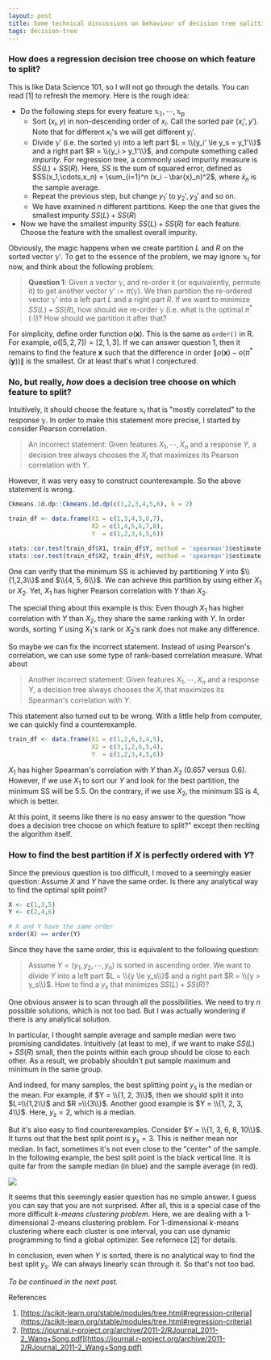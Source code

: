 ```yaml
---
layout: post
title: Some technical discussions on behaviour of decision tree splitting
tags: decision-tree
---
```


### How does a regression decision tree choose on which feature to split?

This is like Data Science 101, so I will not go through the details. You can read [1] to refresh the memory. Here is the rough idea:

- Do the following steps for every feature $\mathbb{x_1},\cdots,\mathbb{x_p}$
  - Sort $(x_i, y)$ in non-descending order of $x_i$. Call the sorted pair $(x_i', y')$. Note that for different $x_i$'s we will get different $y_i'$.
  - Divide $\mathbb{y}'$ (i.e. the sorted $\mathbb{y}$) into a left part $L = \\{y_i' \le y_s = y_1'\\}$ and a right part $R = \\{y_i > y_1'\\}$, and compute something called _impurity_. For regression tree, a commonly used impurity measure is $SS(L) + SS(R)$. Here, $SS$ is the sum of squared error, defined as $SS(x_1,\cdots,x_n) = \sum_{i=1}^n (x_i - \bar{x}_n)^2$, where $\bar{x}_n$ is the sample average.
  - Repeat the previous step, but change $y_1'$ to $y_2', y_3'$ and so on.
  - We have examined $n$ different partitions. Keep the one that gives the smallest impurity $SS(L) + SS(R)$
- Now we have the smallest impurity $SS(L) + SS(R)$ for each feature. Choose the feature with the smallest overall impurity.

Obviously, the magic happens when we create partition $L$ and $R$ on the sorted vector $\mathbb{y}'$. To get to the essence of the problem, we may ignore $\mathbb{x_i}$ for now, and think about the following problem:

> **Question 1**: Given a vector $\mathbb{y}$, and re-order it (or equivalently, permute it) to get another vector $\mathbb{y}' := \pi(\mathbb{y})$. We then partition the re-ordered vector $\mathbb{y}'$ into a left part $L$ and a right part $R$. If we want to minimize $SS(L) + SS(R)$, how should we re-order $\mathbb{y}$ (i.e. what is the optimal $\pi^*(\cdot)$)? How should we partition it after that?

For simplicity, define order function $o(\mathbf{x})$. This is the same as `order()` in R. For example, $o([5,2,7]) = [2,1,3]$. If we can answer question 1, then it remains to find the feature $\mathbf{x}$ such that the difference in order $\| o(\mathbf{x}) - o(\pi^*(\mathbf{y}))\|$ is the smallest. Or at least that's what I conjectured.

### No, but really, _how_ does a decision tree choose on which feature to split?


Intuitively, it should choose the feature $\mathbb{x}_i$ that is "mostly correlated" to the response $\mathbb{y}$. In order to make this statement more precise, I started by consider Pearson correlation.

> An incorrect statement: Given features $X_1,\cdots,X_n$ and a response $Y$, a decision tree always chooses the $X_i$ that maximizes its Pearson correlation with $Y$.

However, it was very easy to construct counterexample. So the above statement is wrong.

```R
Ckmeans.1d.dp::Ckmeans.1d.dp(c(1,2,3,4,5,6), k = 2)

train_df <- data.frame(X1 = c(1,3,4,5,6,7),
                       X2 = c(1,4,5,6,7,8),
                       Y  = c(1,2,3,4,5,6))

stats::cor.test(train_df$X1, train_df$Y, method = 'spearman')$estimate
stats::cor.test(train_df$X2, train_df$Y, method = 'spearman')$estimate
```

One can verify that the minimum SS is achieved by partitioning $Y$ into $\\{1,2,3\\}$ and $\\{4, 5, 6\\}$. We can achieve this partition by using either $X_1$ or $X_2$. Yet, $X_1$ has higher Pearson correlation with $Y$ than $X_2$.

The special thing about this example is this: Even though $X_1$ has higher correlation with $Y$ than $X_2$, they share the same ranking with $Y$. In order words, sorting $Y$ using $X_1$'s rank or $X_2$'s rank does not make any difference.

So maybe we can fix the incorrect statement. Instead of using Pearson's correlation, we can use some type of rank-based correlation measure. What about

> Another incorrect statement: Given features $X_1,\cdots,X_n$ and a response $Y$, a decision tree always chooses the $X_i$ that maximizes its Spearman's correlation with $Y$.

This statement also turned out to be wrong. With a little help from computer, we can quickly find a counterexample.
```R
train_df <- data.frame(X1 = c(1,2,6,3,4,5),
                       X2 = c(3,1,2,6,5,4),
                       Y  = c(1,2,3,4,5,6))
```

$X_1$ has higher Spearman's correlation with $Y$ than $X_2$ (0.657 versus 0.6). However, if we use $X_1$ to sort our $Y$ and look for the best partition, the minimum SS will be $5.5$. On the contrary, if we use $X_2$, the minimum SS is $4$, which is better.

At this point, it seems like there is no easy answer to the question "how does a decision tree choose on which feature to split?" except then reciting the algorithm itself.

### How to find the best partition if $X$ is perfectly ordered with $Y$?

Since the previous question is too difficult, I moved to a seemingly easier question: Assume $X$ and $Y$ have the same order. Is there any analytical way to find the optimal split point?
```R
X <- c(1,3,5)
Y <- c(2,4,6)

# X and Y have the same order
order(X) == order(Y)
```
Since they have the same order, this is equivalent to the following question:

> Assume $Y = (y_1, y_2, \cdots, y_n)$ is sorted in ascending order. We want to divide $Y$ into a left part $L = \\{y \le y_s\\}$ and a right part $R = \\{y > y_s\\}$. How to find a $y_s$ that minimizes $SS(L) + SS(R)$?

One obvious answer is to scan through all the possibilities. We need to try $n$ possible solutions, which is not too bad. But I was actually wondering if there is any analytical solution.

In particular, I thought sample average and sample median were two promising candidates. Intuitively (at least to me), if we want to make $SS(L) + SS(R)$ small, then the points within each group should be close to each other. As a result, we probably shouldn't put sample maximum and minimum in the same group.

And indeed, for many samples, the best splitting point $y_s$ is the median or the mean. For example, if $Y = \\{1, 2, 3\\}$, then we should split it into $L=\\{1,2\\}$ and $R =\\{3\\}$. Another good example is $Y = \\{1, 2, 3, 4\\}$. Here, $y_s = 2$, which is a median.

But it's also easy to find counterexamples. Consider $Y = \\{1, 3, 6, 8, 10\\}$. It turns out that the best split point is $y_s = 3$. This is neither mean nor median. In fact, sometimes it's not even close to the "center" of the sample. In the following example, the best split point is the black vertical line. It is quite far from the sample median (in blue) and the sample average (in red).

![]({{site.baseurl}}/assets/11_01.png)

It seems that this seemingly easier question has no simple answer. I guess you can say that you are not surprised. After all, this is a special case of the more difficult _$k$-means clustering problem_. Here, we are dealing with a 1-dimensional 2-means clustering problem. For 1-dimensional $k$-means clustering where each cluster is one interval, you can use dynamic programming to find a global optimizer. See refernece [2] for details.

In conclusion, even when $Y$ is sorted, there is no analytical way to find the best split $y_s$. We can always linearly scan through it. So that's not too bad.

_To be continued in the next post._

References
1. [https://scikit-learn.org/stable/modules/tree.html#regression-criteria](https://scikit-learn.org/stable/modules/tree.html#regression-criteria)
2. [https://journal.r-project.org/archive/2011-2/RJournal_2011-2_Wang+Song.pdf](https://journal.r-project.org/archive/2011-2/RJournal_2011-2_Wang+Song.pdf)
